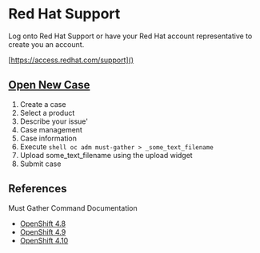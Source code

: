 # Red Hat Support
Log onto Red Hat Support or have your Red Hat account representative to create you an account.

[https://access.redhat.com/support]()

## [Open New Case](https://access.redhat.com/support/cases/new)

1. Create a case
2. Select a product
3. Describe your issue'
4. Case management
5. Case information
6. Execute ```shell oc adm must-gather > _some_text_filename```
7. Upload some_text_filename using the upload widget
8. Submit case

## References
Must Gather Command Documentation 
- [OpenShift 4.8](https://docs.openshift.com/container-platform/4.8/support/gathering-cluster-data.html)
- [OpenShift 4.9](https://docs.openshift.com/container-platform/4.9/support/gathering-cluster-data.html)
- [OpenShift 4.10](https://docs.openshift.com/container-platform/4.10/support/gathering-cluster-data.html)
